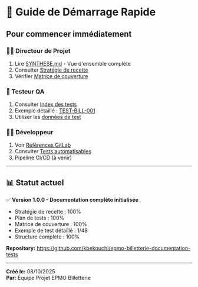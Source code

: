 # 🚀 Guide de Démarrage Rapide

## Pour commencer immédiatement

### 👨‍💼 Directeur de Projet
1. Lire [SYNTHESE.md](./SYNTHESE.md) - Vue d'ensemble complète
2. Consulter [Stratégie de recette](./01-strategie-recette/strategie-recette.md)
3. Vérifier [Matrice de couverture](./02-plan-tests/matrices/matrice-couverture.md)

### 🧪 Testeur QA
1. Consulter [Index des tests](./03-cahiers-tests/index.md)
2. Exemple détaillé : [TEST-BILL-001](./03-cahiers-tests/fonctionnel/billetterie/TEST-BILL-001.md)
3. Utiliser les [données de test](./04-donnees-test/)

### 👨‍💻 Développeur
1. Voir [Références GitLab](./99-annexes/references-gitlab.md)
2. Consulter [Tests automatisables](./06-automatisation/scenarios-automatisables.md)
3. Pipeline CI/CD (à venir)

---

## 📊 Statut actuel

✅ **Version 1.0.0 - Documentation complète initialisée**

- Stratégie de recette : 100%
- Plan de tests : 100%
- Matrice de couverture : 100%
- Exemple de test détaillé : 1/48
- Structure complète : 100%

**Repository:** https://github.com/kbekouchi/epmo-billetterie-documentation-tests

---

**Créé le:** 08/10/2025  
**Par:** Équipe Projet EPMO Billetterie
